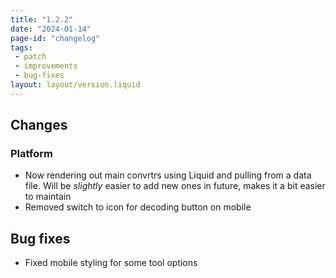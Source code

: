 ```yaml
---
title: "1.2.2"
date: "2024-01-14"
page-id: "changelog"
tags: 
 - patch
 - improvements
 - bug-fixes
layout: layout/version.liquid
---
```

## Changes
### Platform
- Now rendering out main convrtrs using Liquid and pulling from a data file. Will be _slightly_ easier to add new ones in future, makes it a bit easier to maintain
- Removed switch to icon for decoding button on mobile

## Bug fixes
- Fixed mobile styling for some tool options